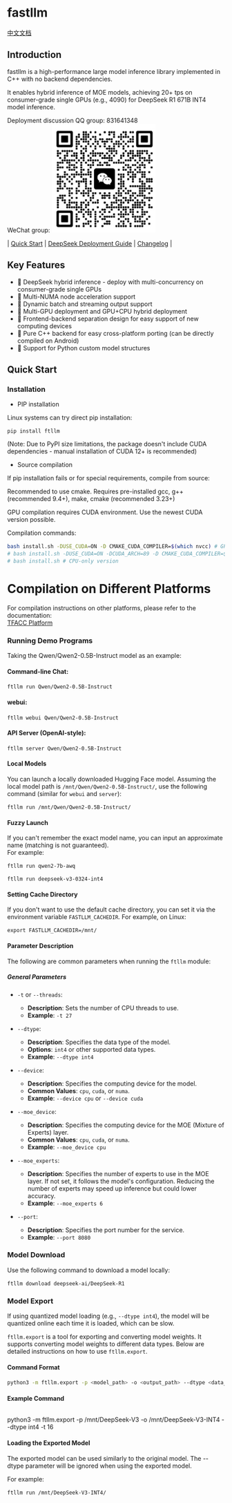 # fastllm

[中文文档](README.md)

## Introduction

fastllm is a high-performance large model inference library implemented in C++ with no backend dependencies.

It enables hybrid inference of MOE models, achieving 20+ tps on consumer-grade single GPUs (e.g., 4090) for DeepSeek R1 671B INT4 model inference.

Deployment discussion QQ group: 831641348  
WeChat group: ![QR Code](docs/wechat_group0.jpg)

| [Quick Start](#quick-start) | [DeepSeek Deployment Guide](docs/deepseek.md) | [Changelog](docs/version.md) |

## Key Features

- 🚀 DeepSeek hybrid inference - deploy with multi-concurrency on consumer-grade single GPUs
- 🚀 Multi-NUMA node acceleration support
- 🚀 Dynamic batch and streaming output support
- 🚀 Multi-GPU deployment and GPU+CPU hybrid deployment
- 🚀 Frontend-backend separation design for easy support of new computing devices
- 🚀 Pure C++ backend for easy cross-platform porting (can be directly compiled on Android)
- 🚀 Support for Python custom model structures

## Quick Start

### Installation

- PIP installation

Linux systems can try direct pip installation:

```
pip install ftllm
```

(Note: Due to PyPI size limitations, the package doesn't include CUDA dependencies - manual installation of CUDA 12+ is recommended)

- Source compilation

If pip installation fails or for special requirements, compile from source:

Recommended to use cmake. Requires pre-installed gcc, g++ (recommended 9.4+), make, cmake (recommended 3.23+)

GPU compilation requires CUDA environment. Use the newest CUDA version possible.

Compilation commands:
```sh
bash install.sh -DUSE_CUDA=ON -D CMAKE_CUDA_COMPILER=$(which nvcc) # GPU version
# bash install.sh -DUSE_CUDA=ON -DCUDA_ARCH=89 -D CMAKE_CUDA_COMPILER=$(which nvcc) # Specify CUDA arch (e.g. 89 for RTX 4090)
# bash install.sh # CPU-only version
```

# Compilation on Different Platforms

For compilation instructions on other platforms, please refer to the documentation:  
[TFACC Platform](docs/tfacc.md)

### Running Demo Programs

Taking the Qwen/Qwen2-0.5B-Instruct model as an example:

#### Command-line Chat:

```
ftllm run Qwen/Qwen2-0.5B-Instruct
```

#### webui:

```
ftllm webui Qwen/Qwen2-0.5B-Instruct
```

#### API Server (OpenAI-style):

```
ftllm server Qwen/Qwen2-0.5B-Instruct
```

#### Local Models

You can launch a locally downloaded Hugging Face model. Assuming the local model path is `/mnt/Qwen/Qwen2-0.5B-Instruct/`, use the following command (similar for `webui` and `server`):

```
ftllm run /mnt/Qwen/Qwen2-0.5B-Instruct/
```

#### Fuzzy Launch

If you can't remember the exact model name, you can input an approximate name (matching is not guaranteed).  
For example:
```
ftllm run qwen2-7b-awq
```

```
ftllm run deepseek-v3-0324-int4
```

#### Setting Cache Directory

If you don't want to use the default cache directory, you can set it via the environment variable `FASTLLM_CACHEDIR`. For example, on Linux:  

```
export FASTLLM_CACHEDIR=/mnt/
```


#### Parameter Description

The following are common parameters when running the `ftllm` module:

##### General Parameters

- `-t` or `--threads`:  
  - **Description**: Sets the number of CPU threads to use.  
  - **Example**: `-t 27`  

- `--dtype`:  
  - **Description**: Specifies the data type of the model.  
  - **Options**: `int4` or other supported data types.  
  - **Example**: `--dtype int4`  

- `--device`:  
  - **Description**: Specifies the computing device for the model.  
  - **Common Values**: `cpu`, `cuda`, or `numa`.  
  - **Example**: `--device cpu` or `--device cuda`  

- `--moe_device`:  
  - **Description**: Specifies the computing device for the MOE (Mixture of Experts) layer.  
  - **Common Values**: `cpu`, `cuda`, or `numa`.  
  - **Example**: `--moe_device cpu`  

- `--moe_experts`:  
  - **Description**: Specifies the number of experts to use in the MOE layer. If not set, it follows the model's configuration. Reducing the number of experts may speed up inference but could lower accuracy.  
  - **Example**: `--moe_experts 6`  

- `--port`:  
  - **Description**: Specifies the port number for the service.  
  - **Example**: `--port 8080`  

### Model Download

Use the following command to download a model locally:  

```
ftllm download deepseek-ai/DeepSeek-R1
```


### Model Export

If using quantized model loading (e.g., `--dtype int4`), the model will be quantized online each time it is loaded, which can be slow.  

`ftllm.export` is a tool for exporting and converting model weights. It supports converting model weights to different data types. Below are detailed instructions on how to use `ftllm.export`.  

#### Command Format  

```sh
python3 -m ftllm.export -p <model_path> -o <output_path> --dtype <data_type> -t <threads>  
```

#### Example Command

``` sh
```
python3 -m ftllm.export -p /mnt/DeepSeek-V3 -o /mnt/DeepSeek-V3-INT4 --dtype int4 -t 16

#### Loading the Exported Model
The exported model can be used similarly to the original model. The --dtype parameter will be ignored when using the exported model.

For example:

``` sh
ftllm run /mnt/DeepSeek-V3-INT4/
```